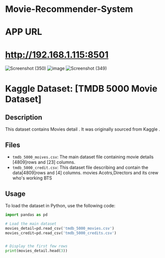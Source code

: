 # Movie-Recommender-System
# APP URL
# http://192.168.1.115:8501
![Screenshot (350)](https://github.com/user-attachments/assets/db2ff355-8a6f-401a-a250-76f035c4aeb3)
![image](https://github.com/user-attachments/assets/fd650887-6d6e-44bf-91f4-b9e1e5bcbcf4)
![Screenshot (349)](https://github.com/user-attachments/assets/9795f261-e5c7-4452-a658-6bb63c48f2d9)


# Kaggle Dataset: [TMDB 5000 Movie Dataset]

## Description
This dataset contains Movies detail . It was originally sourced from Kaggle .

## Files
- `tmdb_5000_moives.csv`: The main dataset file containing movie details [4809]rows and [23] columns.
- `tmdb_5000_credit.csv`: This dataset file describing and contain the data[4809]rows and [4] columns. movies Acotrs,Directors and its crew who's working BTS 


## Usage
To load the dataset in Python, use the following code:

```python
import pandas as pd

# Load the main dataset
movies_detail=pd.read_csv('tmdb_5000_movies.csv')
movies_credit=pd.read_csv('tmdb_5000_credits.csv')


# Display the first few rows
print(movies_detail.head(3))
